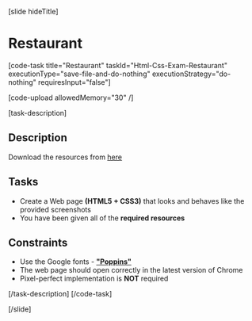 [slide hideTitle]

# Restaurant

[code-task title="Restaurant" taskId="Html-Css-Exam-Restaurant" executionType="save-file-and-do-nothing" executionStrategy="do-nothing" requiresInput="false"]

[code-upload allowedMemory="30" /]

[task-description]

## Description

Download the resources from [here](https://videos.softuni.org/resources/HTML-CSS/Final-Exam/Exam-Resources.zip)

## Tasks
* Create a Web page **(HTML5 + CSS3)** that looks and behaves like the provided screenshots
* You have been given all of the **required resources**

## Constraints
* Use the Google fonts - [**"Poppins"**](https://fonts.google.com/specimen/Poppins)
* The web page should open correctly in the latest version of Chrome
* Pixel-perfect implementation is **NOT** required

[/task-description]
[/code-task]

[/slide]